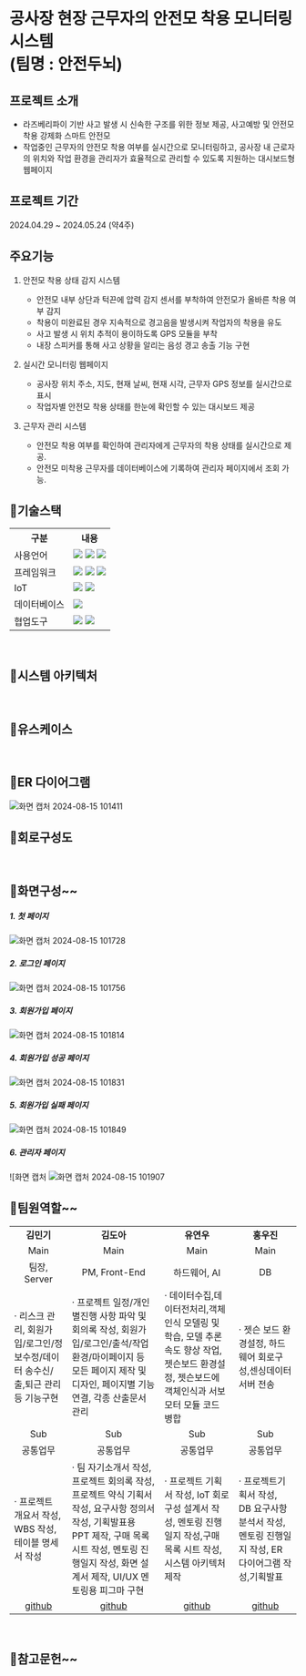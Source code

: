 # 공사장 현장 근무자의 안전모 착용 모니터링 시스템<br/>  (팀명 : 안전두뇌)

## 프로젝트 소개
-  라즈베리파이 기반 사고 발생 시 신속한 구조를 위한 정보 제공, 사고예방 및 안전모 착용 강제화 스마트 안전모
- 작업중인 근무자의 안전모 착용 여부를 실시간으로 모니터링하고, 공사장 내 근로자의 위치와 작업 환경을 관리자가 효율적으로 관리할 수 있도록 지원하는 대시보드형 웹페이지

## 프로젝트 기간
2024.04.29 ~ 2024.05.24 (약4주)

## 주요기능
1. 안전모 착용 상태 감지 시스템
   - 안전모 내부 상단과 턱끈에 압력 감지 센서를 부착하여 안전모가 올바른 착용 여부 감지
   - 착용이 미완료된 경우 지속적으로 경고음을 발생시켜 작업자의 착용을 유도
   - 사고 발생 시 위치 추적이 용이하도록 GPS 모듈을 부착
   - 내장 스피커를 통해 사고 상황을 알리는 음성 경고 송출 기능 구현
   
2. 실시간 모니터링 웹페이지
   - 공사장 위치 주소, 지도, 현재 날씨, 현재 시각, 근무자 GPS 정보를 실시간으로 표시
   - 작업자별 안전모 착용 상태를 한눈에 확인할 수 있는 대시보드 제공
     
3. 근무자 관리 시스템
   - 안전모 착용 여부를 확인하여 관리자에게 근무자의 착용 상태를 실시간으로 제공.
   - 안전모 미착용 근무자를 데이터베이스에 기록하여 관리자 페이지에서 조회 가능.

## 📌기술스택
<table>
    <tr>
        <th>구분</th>
        <th>내용</th>
    </tr>
    <tr>
        <td>사용언어</td>
        <td>
          <img src="https://img.shields.io/badge/Python-3776AB?style=for-the-badge&logo=Python&logoColor=white"/>
          <img src="https://img.shields.io/badge/JavaScript-F7DF1E?style=for-the-badge&logo=JavaScript&logoColor=white"/> 
           <img src="https://img.shields.io/badge/css-1572B6?style=for-the-badge&logo=css3&logoColor=white">
        </td>
    </tr>
    <tr>
        <td>프레임워크</td>
        <td>
         <img src="https://img.shields.io/badge/react-61DAFB?style=for-the-badge&logo=react&logoColor=white">
         <img src="https://img.shields.io/badge/flask-000000?style=for-the-badge&logo=flask&logoColor=white">
         <img src="https://img.shields.io/badge/Node.js-339933?style=for-the-badge&logo=Node.js&logoColor=white"/>
    </tr>
    <tr>
        <td>IoT</td>
        <td>
         <img src="https://img.shields.io/badge/Raspberry_Pi-A22846?style=for-the-badge&logo=RaspberryPi&logoColor=white"> 
         <img src="https://img.shields.io/badge/Arduino-00878F?style=for-the-badge&logo=Arduino&logoColor=white">
        </td>
    </tr>
    <tr>
        <td>데이터베이스</td>
        <td>
            <img src="https://img.shields.io/badge/Oracle 11g-F80000?style=for-the-badge&logo=Oracle&logoColor=white"/>
        </td>
    </tr>
    <tr>
        <td>협업도구</td>
        <td>
            <img src="https://img.shields.io/badge/Git-F05032?style=for-the-badge&logo=Git&logoColor=white"/>
            <img src="https://img.shields.io/badge/GitHub-181717?style=for-the-badge&logo=GitHub&logoColor=white"/>
        </td>
    </tr>
</table>
<br/>


## 📌시스템 아키텍처

<br/>

## 📌유스케이스

<br/>

## 📌ER 다이어그램
![화면 캡처 2024-08-15 101411](https://github.com/user-attachments/assets/4387d39c-c992-4706-81b6-81b6e6d0d01b)
<br/>

## 📌회로구성도

<br/>

## 📌화면구성~~
##### 1. 첫 페이지<br/>
![화면 캡처 2024-08-15 101728](https://github.com/user-attachments/assets/e9eeb079-08ed-40a8-94a9-cc1d4886bd96)
##### 2. 로그인 페이지<br/>
![화면 캡처 2024-08-15 101756](https://github.com/user-attachments/assets/fdbefdc4-4ad5-4c64-aa22-40bf532a0afc)
##### 3. 회원가입 페이지<br/>
![화면 캡처 2024-08-15 101814](https://github.com/user-attachments/assets/93eb1805-d969-4669-a229-0045c74b95ea)
##### 4. 회원가입 성공 페이지<br/>
![화면 캡처 2024-08-15 101831](https://github.com/user-attachments/assets/0db0703f-8943-4590-8472-68b57a9b57c7)
<br/>
##### 5. 회원가입 실패 페이지<br/>
![화면 캡처 2024-08-15 101849](https://github.com/user-attachments/assets/6a897b8c-f161-4a6b-8c67-2575845b579b)
<br/>
##### 6. 관리자 페이지<br/>
![화면 캡처 ![화면 캡처 2024-08-15 101907](https://github.com/user-attachments/assets/20a73db4-55c8-4b52-a226-7e6c4ba644e3)
<br/>





## 📌팀원역할~~
<table>
  <tr>
    <td align="center"><strong>김민기</strong></td>
    <td align="center"><strong>김도아</strong></td>
    <td align="center"><strong>유연우</strong></td>
    <td align="center"><strong>홍우진</strong></td>
  </tr>
 <tr>
    <td align="center">Main</td>
    <td align="center">Main</td>
    <td align="center">Main</td>
    <td align="center">Main</td>
  </tr>
 <tr>
    <td align="center">팀장, Server</td>
    <td align="center">PM, Front-End </td>
    <td align="center">하드웨어, AI</td>
    <td align="center">DB</td>
  </tr>
 <tr>
    <td>· 리스크 관리, 회원가입/로그인/정보수정/데이터 송수신/출,퇴근 관리 등 기능구현</td>
    <td>· 프로젝트 일정/개인별진행 사항 파악 및 회의록 작성, 회원가입/로그인/출석/작업환경/마이페이지 등 모든 페이지 제작 및 디자인, 페이지별 기능 연결, 각종 산출문서 관리 </td>
    <td>· 데이터수집,데이터전처리,객체인식 모델링 및 학습, 모델 추론속도 향상 작업, 젯슨보드 환경설정, 젯슨보드에 객체인식과 서보모터 모듈 코드 병합</td>
    <td>· 젯슨 보드 환경설정, 하드웨어 회로구성,센싱데이터 서버 전송</td>
  </tr>
 <tr>
    <td align="center">Sub</td>
    <td align="center">Sub</td>
    <td align="center">Sub</td>
    <td align="center">Sub</td>
  </tr>
 <tr>
    <td align="center">공통업무</td>
    <td align="center">공통업무</td>
    <td align="center">공통업무</td>
    <td align="center">공통업무</td>
  </tr>
 <tr>
    <td>· 프로젝트 개요서 작성, WBS 작성, 테이블 명세서 작성</td>
    <td>· 팀 자기소개서 작성, 프로젝트 회의록 작성, 프로젝트 약식 기획서 작성, 요구사항 정의서 작성, 기획발표용 PPT 제작, 구매 목록 시트 작성, 멘토링 진행일지 작성, 화면 설계서 제작, UI/UX 멘토링용 피그마 구현    </td>
    <td>· 프로젝트 기획서 작성, IoT 회로 구성 설계서 작성, 멘토링 진행일지 작성,구매 목록 시트 작성, 시스템 아키텍처 제작</td>
    <td>· 프로젝트기획서 작성, DB 요구사항 분석서 작성, 멘토링 진행일지 작성, ER 다이어그램 작성,기획발표   </td>
  </tr>
  <tr>
    <td align="center"><a href="https://github.com/MINKIKING" target='_blank'>github</a></td>
    <td align="center"><a href="https://github.com/mohyunjeong" target='_blank'>github</a></td>
    <td align="center"><a href="https://github.com/yeolchung" target='_blank'>github</a></td>
    <td align="center"><a href="https://github.com/yb1882" target='_blank'>github</a></td>
  </tr>
</table>
<br/>

## 📌참고문헌~~


